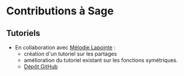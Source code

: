 # Contributions à Sage

## Tutoriels 

* En collaboration avec [Mélodie Lapointe]() : 
  - création d'un tutoriel sur les partages
  - amélioration du tutoriel existant sur les fonctions symétriques. 
  - [Dépôt GitHub](https://github.com/sagemath/more-sagemath-tutorials)
